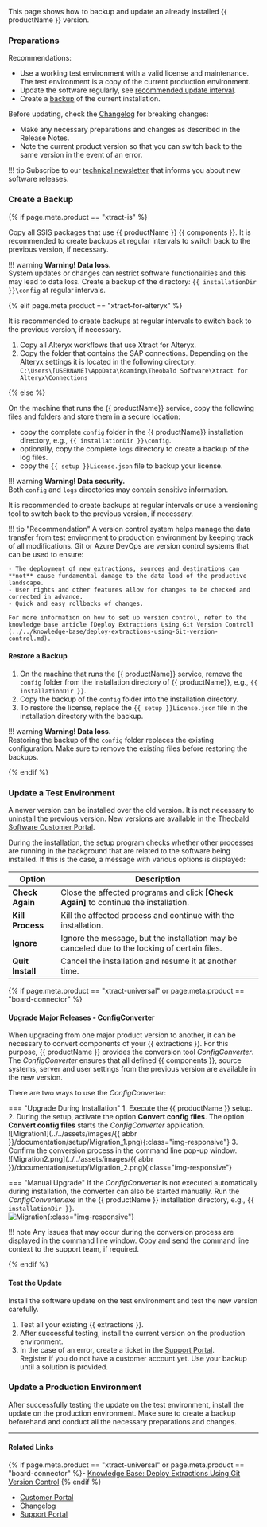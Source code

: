 

This page shows how to backup and update an already installed {{ productName }} version.

### Preparations

Recommendations:

- Use a working test environment with a valid license and maintenance. The test environment is a copy of the current production environment. 
- Update the software regularly, see [recommended update interval](../../changelog.md#recommended-update-interval).
- Create a [backup](#create-a-backup) of the current installation.

Before updating, check the [Changelog](../../changelog.md) for breaking changes: 
- Make any necessary preparations and changes as described in the Release Notes.
- Note the current product version so that you can switch back to the same version in the event of an error.

!!! tip
	Subscribe to our [technical newsletter](https://theobald-software.com/en/newsletter/) that informs you about new software releases.  

### Create a Backup

{% if page.meta.product == "xtract-is" %}

Copy all SSIS packages that use {{ productName }} {{ components }}.
It is recommended to create backups at regular intervals to switch back to the previous version, if necessary.

!!! warning 
	**Warning! Data loss.**<br>
    System updates or changes can restrict software functionalities and this may lead to data loss.
    Create a backup of the directory: `{{ installationDir }}\config` at regular intervals.
	
{% elif page.meta.product == "xtract-for-alteryx" %}

It is recommended to create backups at regular intervals to switch back to the previous version, if necessary.

1. Copy all Alteryx workflows that use Xtract for Alteryx.
2. Copy the folder that contains the SAP connections. Depending on the Alteryx settings it is located in the following directory:<br>
`C:\Users\[USERNAME]\AppData\Roaming\Theobald Software\Xtract for Alteryx\Connections`

{% else %}

On the machine that runs the {{ productName}} service, copy the following files and folders and store them in a secure location:

- copy the complete `config` folder in the {{ productName}} installation directory, e.g., `{{ installationDir }}\config`. 
- optionally, copy the complete `logs` directory to create a backup of the log files. 
- copy the `{{ setup }}License.json` file to backup your license.

!!! warning 
	**Warning! Data security.**<br>
    Both `config` and `logs` directories may contain sensitive information.

It is recommended to create backups at regular intervals or use a versioning tool to switch back to the previous version, if necessary.

!!! tip "Recommendation"
	A version control system helps manage the data transfer from test environment to production environment by keeping track of all modifications.
	Git or Azure DevOps are version control systems that can be used to ensure:

	- The deployment of new extractions, sources and destinations can **not** cause fundamental damage to the data load of the productive landscape.
	- User rights and other features allow for changes to be checked and corrected in advance.
	- Quick and easy rollbacks of changes.

	For more information on how to set up version control, refer to the knowledge base article [Deploy Extractions Using Git Version Control](../../knowledge-base/deploy-extractions-using-Git-version-control.md).

#### Restore a Backup

1. On the machine that runs the {{ productName}} service, remove the `config` folder from the installation directory of {{ productName}}, e.g., `{{ installationDir }}`.
2. Copy the backup of the `config` folder into the installation directory.
3. To restore the license, replace the `{{ setup }}License.json` file in the installation directory with the backup.

!!! warning 
	**Warning! Data loss.**<br>
    Restoring the backup of the `config` folder replaces the existing configuration. Make sure to remove the existing files before restoring the backups.

{% endif %}

### Update a Test Environment

A newer version can be installed over the old version. It is not necessary to uninstall the previous version. 
New versions are available in the [Theobald Software Customer Portal](https://my.theobald-software.com).

During the installation, the setup program checks whether other processes are running in the background that are related to the software being installed. 
If this is the case, a message with various options is displayed: 

| Option | Description |
|--------|-------------|
| **Check Again** | Close the affected programs and click **[Check Again]** to continue the installation.  | 
|  **Kill Process**  | Kill the affected process and continue with the installation. | 
|  **Ignore**  | Ignore the message, but the installation may be canceled due to the locking of certain files. | 
|  **Quit Install**  | Cancel the installation and resume it at another time. | 


{% if page.meta.product == "xtract-universal" or page.meta.product == "board-connector" %}

#### Upgrade Major Releases - ConfigConverter

When upgrading from one major product version to another, it can be necessary to convert components of your {{ extractions }}.
For this purpose, {{ productName }} provides the conversion tool *ConfigConverter*.
The *ConfigConverter* ensures that all defined {{ components }}, source systems, server and user settings from the previous version are available in the new version. 

There are two ways to use the *ConfigConverter*:

=== "Upgrade During Installation"
	1. Execute the {{ productName }} setup.
	2. During the setup, activate the option **Convert config files**. 
	The option **Convert config files** starts the *ConfigConverter* application.<br> 
	![Migration1](../../assets/images/{{ abbr }}/documentation/setup/Migration_1.png){:class="img-responsive"}
	3. Confirm the conversion process in the command line pop-up window.  
	![Migration2.png](../../assets/images/{{ abbr }}/documentation/setup/Migration_2.png){:class="img-responsive"}

=== "Manual Upgrade"
	If the *ConfigConverter* is not executed automatically during installation, the converter can also be started manually.
	Run the *ConfigConverter.exe* in the {{ productName }} installation directory, e.g., `{{ installationDir }}`. <br>
	![Migration](../../assets/images/general/setup/Migration.png){:class="img-responsive"}

!!! note
    Any issues that may occur during the conversion process are displayed in the command line window. Copy and send the command line context to the support team, if required.

{% endif %}

#### Test the Update

Install the software update on the test environment and test the new version carefully. 

1. Test all your existing {{ extractions }}.  
2. After successful testing, install the current version on the production environment.    
3. In the case of an error, create a ticket in the [Support Portal](https://support.theobald-software.com). <br>
 Register if you do not have a customer account yet. Use your backup until a solution is provided.

### Update a Production Environment

After successfully testing the update on the test environment, install the update on the production environment. 
Make sure to create a backup beforehand and conduct all the necessary preparations and changes. 

****
#### Related Links
{% if page.meta.product == "xtract-universal" or page.meta.product == "board-connector" %}- [Knowledge Base: Deploy Extractions Using Git Version Control](../../knowledge-base/deploy-extractions-using-Git-version-control.md) {% endif %}
- [Customer Portal](https://my.theobald-software.com)
- [Changelog](../../changelog.md)
- [Support Portal](https://support.theobald-software.com)


